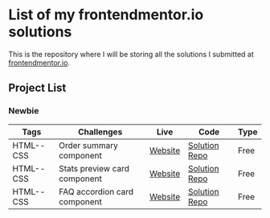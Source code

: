 # List of my frontendmentor.io solutions

This is the repository where I will be storing all the solutions I submitted at [frontendmentor.io](https://www.frontendmentor.io/profile/jlmcabral).

## Project List

### Newbie

| Tags      | Challenges                   | Live                                                                        | Code                                                                                                                   | Type |
| --------- | ---------------------------- | --------------------------------------------------------------------------- | ---------------------------------------------------------------------------------------------------------------------- | ---- |
| HTML--CSS | Order summary component      | [Website](https://jlmcabral-order-summary-component-main.netlify.app)       | [Solution Repo](https://github.com/jlmcabral/frontendmentor.io-challenges/tree/main/order-summary-component-main)      | Free |
| HTML--CSS | Stats preview card component | [Website](https://jlmcabral-stats-preview-card-component-main.netlify.app/) | [Solution Repo](https://github.com/jlmcabral/frontendmentor.io-challenges/tree/main/stats-preview-card-component-main) | Free |
| HTML--CSS | FAQ accordion card component | [Website](https://jlmcabral-faq-accordion-card-main.netlify.app/)           | [Solution Repo](https://github.com/jlmcabral/frontendmentor.io-challenges/tree/main/faq-accordion-card-main)           | Free |
